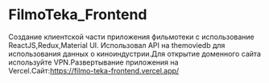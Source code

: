 # FilmoTeka_Frontend
Создание клиентской части приложения фильмотеки с использование ReactJS,Redux,Material UI. Использовал API на themoviedb для использования данных о киноиндустрии.Для открытие доменного сайта используйте VPN.Развертывание приложения на Vercel.Сайт:https://filmo-teka-frontend.vercel.app/
